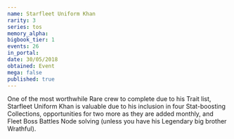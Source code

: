 ```yaml
---
name: Starfleet Uniform Khan
rarity: 3
series: tos
memory_alpha:
bigbook_tier: 1
events: 26
in_portal:
date: 30/05/2018
obtained: Event
mega: false
published: true
---
```


One of the most worthwhile Rare crew to complete due to his Trait list, Starfleet Uniform Khan is valuable due to his inclusion in four Stat-boosting Collections, opportunities for two more as they are added monthly, and Fleet Boss Battles Node solving (unless you have his Legendary big brother Wrathful).
